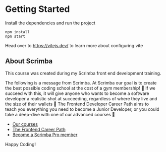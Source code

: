 # Getting Started
Install the dependencies and run the project
```
npm install
npm start
```

Head over to https://vitejs.dev/ to learn more about configuring vite
## About Scrimba

This course was created during my Scrimba front end development training.

The following is a message from Scrimba.
At Scrimba our goal is to create the best possible coding school at the cost of a gym membership! 💜
If we succeed with this, it will give anyone who wants to become a software developer a realistic shot at succeeding, regardless of where they live and the size of their wallets 🎉
The Frontend Developer Career Path aims to teach you everything you need to become a Junior Developer, or you could take a deep-dive with one of our advanced courses 🚀

- [Our courses](https://scrimba.com/allcourses)
- [The Frontend Career Path](https://scrimba.com/learn/frontend)
- [Become a Scrimba Pro member](https://scrimba.com/pricing)

Happy Coding!
